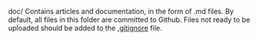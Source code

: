 doc/
Contains articles and documentation, in the form of .md files.
By default, all files in this folder are committed to Github.
Files not ready to be uploaded should be added to the [.gitignore](../.gitignore) file. 

